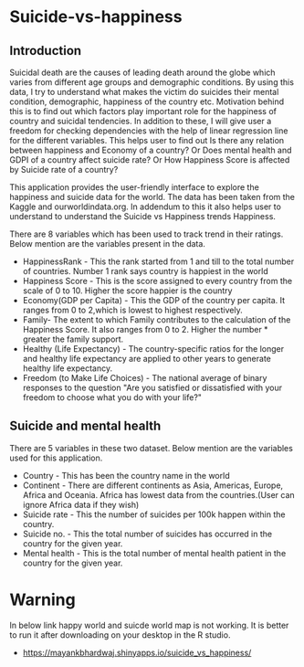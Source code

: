 # Suicide-vs-happiness

## Introduction
Suicidal death are the causes of leading death around the globe which varies from different age groups and demographic conditions. By using this data, I try to understand what makes the victim do suicides their mental condition, demographic, happiness of the country etc. Motivation behind this is to find out which factors play important role for the happiness of country and suicidal tendencies. In addition to these, I will give user a freedom for checking dependencies with the help of linear regression line for the different variables. This helps user to find out Is there any relation between happiness and Economy of a country? Or Does mental health and GDPI of a country affect suicide rate? Or How Happiness Score is affected by Suicide rate of a country?

This application provides the user-friendly interface to explore the happiness and suicide data for the world. The data has been taken from the Kaggle and ourworldindata.org. In addendum to this it also helps user to understand to understand the Suicide vs Happiness trends 
Happiness.

There are 8 variables which has been used to track trend in their ratings. Below mention are the variables present in the data.

* HappinessRank - This the rank started from 1 and till to the total number of countries. Number 1 rank says country is happiest in the world
* Happiness Score - This is the score assigned to every country from the scale of 0 to 10. Higher the score happier is the country
* Economy(GDP per Capita) - This the GDP of the country per capita. It ranges from 0 to 2,which is lowest to highest respectively.
* Family- The extent to which Family contributes to the calculation of the Happiness Score. It also ranges from 0 to 2. Higher the number * greater the family support.
* Healthy (Life Expectancy) - The country-specific ratios for the longer and healthy life expectancy are applied to other years to generate healthy life expectancy.
* Freedom (to Make Life Choices) - The national average of binary responses to the question "Are you satisfied or dissatisfied with your freedom to choose what you do with your life?"

## Suicide and mental health

There are 5 variables in these two dataset. Below mention are the variables used for this application.

* Country - This has been the country name in the world
* Continent - There are different continents as Asia, Americas, Europe, Africa and Oceania. Africa has lowest data from the countries.(User can ignore Africa data if they wish)
* Suicide rate - This the number of suicides per 100k happen within the country.
* Suicide no. - This the total number of suicides has occurred in the country for the given year.
* Mental health - This is the total number of mental health patient in the country for the given year.
# Warning 
In below link happy world and suicde world map is not working. It is better to run it after downloading on your desktop in the R studio.

* https://mayankbhardwaj.shinyapps.io/suicide_vs_happiness/

